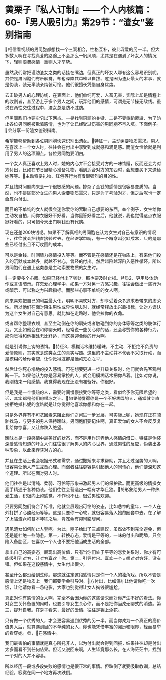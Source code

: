 # 黄栗子『私人订制』——个人内核篇：60-『男人吸引力』第29节：“渣女”鉴别指南

🎼相信看视频的男同胞都想找一个三观相合，性格互补，彼此深爱的另一半。但大多数人啊在寻找真爱的路途上不会那么一帆风顺，尤其是在遇到了坏女人的情况下，轻则浪费感情，重则人才举势。

虽然我们常把谨防渣女之类的话挂在嘴边，但真正的坏女人哪有这么容易识别呢。其使是男同胞们有所察觉，却也深陷其中难以自拔。这是因为渣女最大的本事，就是伪装，装无辜装亲纯装可怜。他们很擅长凭借自身优势。

去击破男人的心理防线，在表面上，他们单纯可爱，人畜无害，实际上却是情程上的收割者，甚至游走于多个男人之间，玩弄他们的感情，可谓是无节操无敌线。虽说在两性交往过程中，渣女总是防不胜防。

但男同胞们也要牢记以下两点。一是找到问题的关键，二是不要重蹈覆辙，为了防止各位男同胞被欺骗感情，也为了让已经受过伤害的男同胞不再入坑。下面例子。🎼会分享一份渣女鉴别指南。

希望能够帮助到各位男同胞快速识别出渣女。🎼特征一，主动索要物质需求。男人在喜欢上一个女人时，往往会在付出中享受到成就感和满足感。而渣女恰恰就是利用了男人的这项弱点。各位男同胞要明白。

一个女人真正喜欢上男人时，她的内心并不会接受对方的一味馈赠，反而还会为对方付出，比如在节日里精心准备礼物，看到适合对方的东西时，会想要买下来送给她等等。🎼主动索要礼物、红包等行为有着很强烈的目的性。

并且钱财问题向来是一个很敏感的问题。掺杂了金钱的感情是很容易变质的。当然，也不排除部分女生向男人索要物质需求，只是为了考验对方，但之后呢也一定会反向付出。

而目的不单纯的女人就很会迷你爱你的索取自己想要的东西，举个例子，女生给你主动发自拍，问你衣服好不好看，当你回答好看之后，他就说，我也觉得这点衣服挺好看的，只可惜今天出门啊钱没有代购。

现在还差200块钱呢。如果不了解真相的男同胞在认为女生对自己有意识的情况下，往往就会把钱直接转过去。在经济学中啊，有一个概念叫沉默成本，只的是那些已经付出且不可收回的成本。

可以是金钱、时间精力感情投入等等。而不管是在感情还是在物质上，有来他们投入的沉默成本越多，就越不甘心，曾经的付出。然后越陷越深陷入恶性循环。所以男同胞们在遇上这类总是主动索要物质的女生时。

🎼一定要多个心眼。如果已经付出了钱财，那也要及时止损。特质2，更用肢体动作或言语暗示。在恋爱心理学中，如果一方对另一方感兴趣，往往会做出一些行为或暗示，可以称之为兴趣指标。而那些心事不单纯的女人啊。

向来喜欢把自己的利益最大化，明明不喜欢对方，却享受着众多追求者带来的虚荣性。所以他们在面对陌生男性或异性朋友时，就经常释放出兴趣指标，让对方误认为这个女生对自己有意思。就比如在走路时，他会拉你的衣角。

或者帮你整理衣领，甚至主动倒在你的肩头或者触碰到你的身体等等之类的肢体行为。又比如他会在和你聊天时，经常说一些关心你的话，还会称赞你的各种行为，那你觉得和他相处无比舒适，而这类迎合你的行为啊。

就是引诱你上钩的诱饵。🎼特征3，模糊话术维持暧昧，不主动、不拒绝不负责的爱情原则，其实就是这类女生的真实写照。这里的不主动并不代表不采取行动，而是模糊的给你希望。让你觉得这都是他的无心之举。

然后让你死心塌地的投入感情。可在想要更进一步升级关系时，他们就会先客观判断一下。如果他认为你是容易掌控的人，就会用模糊话术把你吊着。比如对你说，我刚结束一段感情。我觉得我现在还没有准备好。你很好。

但是我是一个慢热的人，需要时间慢慢接受你等等之类，看似给予你无限希望的话，其实都是他们的缓冰之计。🎼如果他觉得你是一个不好糊弄的人，通常就会直接拒绝掉扎妮的套路就是让你觉得他喜欢你想和你在一起。

只是外界存有不可抗因素来阻止你们之间进一步发展，可实际上呢，她现在正在骑驴找马，与更多的男人保持暧昧。男同胞们要记住啊，真正爱你的女人不会反反复复给你惊喜，又让你跌入绝望。

暧昧本是一段感情中最美好的状态，而不是用作玩弄他人感情的借口。特征是伪装深爱感情知道的坏女人们往往很了解男人的内心世界，通过男性的反应，伪装出各种形象，以此来俘获对方的心。

并且在生活上也会根据形式和需求，通过撒娇来寻求帮助，并且太过强势的人啊，很容易让他人产生戒备心理。而弱者往往更容易引起他人的同情心，他们便深知这个道理。所以在面对男人时。

他们往往是以清纯、柔弱、可怜等形象来激起男人们的保护欲。而更高级的情操女高手精通于各种伪装。他们往往会营造出一幅有才华且独。🎼的形象给男人一种热爱生活，积极向上的感觉，不作也不让，很受男性欢迎。

只要男同胞们符合了标准，他就会展现出可怜的姿态，比如悲惨的童年，一个人在外打拼了心酸经历等等。这是只要你一心软，就很容易落入她的圈套中去。在了解了上述渣女的基本特征之后，肯定会有男同胞想问。

遇见渣女如何防止入套呢。为此，丽子给出了三点建议，虽然做不到完全避免，但还是能杜绝一些隐患。第一，转换心态，爱情是平等的，一味的付出和跪舔，只会陷入备胎区，在喜欢一个人也不要把他当成生活的全部。

拿出自己的高姿态，展现出高价值，只有当你们处于平等的恋爱关系时，你才有可能吸引到对方，让对方喜欢上你。第二，引导付出。喜欢一个人想对对方好，没有错。但如果在这段感情中，女生付出很少。

甚至什么都没给到过你。那这就注定这段感情只是你一个人的独角戏。所以不管是感情上还是物质上，我们都要学会引导对。🎼方付出，比如偶尔让他请你吃一次饭，让他请你看一场电影，大家也别觉得让女人掏钱很尴尬。

真正对你有感情的女人啊，完全不会因为你的这些请求而对你产生不好的看法。你对女生关怀备置的同时，也要引导女生关心你，而不是把你当成无聊式的消遣。第三，提升自我。在逆子看来，最好的爱情，往往是锦上添花。

只有做一个优秀的人，才会更容易遇到优秀的另一半。而当你成为一个真正的高价值男人后，就算遇到目的不单纯的女人，你也能凭借丰富的阅历和眼界，轻而易举的看穿她。😊，🎼在感情中。

我们最害怕的事情就是真心所托非人，以为付出就会得到回报，结果往往却是付出太多而看不到任何结果。但话又说回来啊，人生毕竟那么长，在人海茫茫中，找到一个对的人并不容易。

所以经历一段或多段失败的感情也是很正常的事情。但跌倒了就要吸取教训，总结经验，寂寞在同一个地方再次跌倒。

